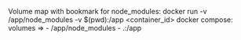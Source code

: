 Volume map with bookmark for node_modules: 
  docker run -v /app/node_modules -v $(pwd):/app <container_id>
  docker compose: volumes => - /app/node_modules - .:/app
